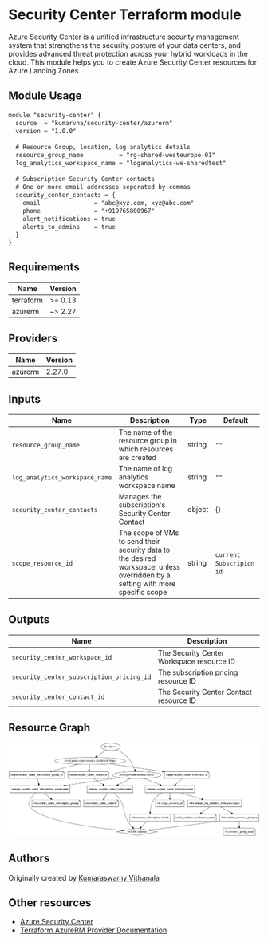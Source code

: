 # Security Center Terraform module

Azure Security Center is a unified infrastructure security management system that strengthens the security posture of your data centers, and provides advanced threat protection across your hybrid workloads in the cloud. This module helps you to create Azure Security Center resources for Azure Landing Zones.

## Module Usage

```hcl
module "security-center" {
  source  = "kumarvna/security-center/azurerm"
  version = "1.0.0"

  # Resource Group, location, log analytics details
  resource_group_name          = "rg-shared-westeurope-01"
  log_analytics_workspace_name = "loganalytics-we-sharedtest"

  # Subscription Security Center contacts
  # One or more email addresses seperated by commas
  security_center_contacts = {
    email               = "abc@xyz.com, xyz@abc.com"
    phone               = "+919765800967"
    alert_notifications = true
    alerts_to_admins    = true
  }
}
```

## Requirements

Name | Version
-----|--------
terraform | >= 0.13
azurerm | ~> 2.27

## Providers

| Name | Version |
|------|---------|
azurerm | 2.27.0

## Inputs

Name | Description | Type | Default
---- | ----------- | ---- | -------
`resource_group_name` | The name of the resource group in which resources are created | string | `""`
`log_analytics_workspace_name`|The name of log analytics workspace name|string|`""`
`security_center_contacts`|Manages the subscription's Security Center Contact|object|{}
`scope_resource_id`|The scope of VMs to send their security data to the desired workspace, unless overridden by a setting with more specific scope|string|`current Subscripion id`

## Outputs

Name | Description
---- | -----------
`security_center_workspace_id`|The Security Center Workspace resource ID
`security_center_subscription_pricing_id`|The subscription pricing resource ID
`security_center_contact_id`|The Security Center Contact resource ID

## Resource Graph

![Resource Graph](graph.png)

## Authors

Originally created by [Kumaraswamy Vithanala](mailto:kumarvna@gmail.com)

## Other resources

* [Azure Security Center](https://docs.microsoft.com/en-us/azure/security-center/security-center-introduction)
* [Terraform AzureRM Provider Documentation](https://www.terraform.io/docs/providers/azurerm/index.html)
